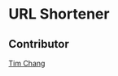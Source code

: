 # URL Shortener

## Contributor
<a href="https://github.com/TimMKChang" target="_blank">Tim Chang</a>
